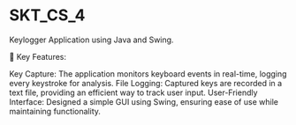 # SKT_CS_4
Keylogger Application using Java and Swing.

🔑 Key Features:

Key Capture: The application monitors keyboard events in real-time, logging every keystroke for analysis.
File Logging: Captured keys are recorded in a text file, providing an efficient way to track user input.
User-Friendly Interface: Designed a simple GUI using Swing, ensuring ease of use while maintaining functionality.
